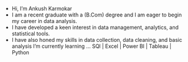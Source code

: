 -  Hi, I’m Ankush Karmokar
-  I am a recent graduate with a (B.Com) degree and I am eager to begin my career in data analysis.
-  I have developed a keen interest in data management, analytics, and statistical tools.
-  I have also honed my skills in data collection, data cleaning, and basic analysis I’m currently learning ... SQl | Excel | Power BI | Tableau | Python


<!---
Kush01102002/Kush01102002 is a ✨ special ✨ repository because its `README.md` (this file) appears on your GitHub profile.
You can click the Preview link to take a look at your changes.
--->
